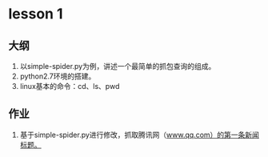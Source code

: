# lesson 1

## 大纲

1. 以simple-spider.py为例，讲述一个最简单的抓包查询的组成。
2. python2.7环境的搭建。
3. linux基本的命令：cd、ls、pwd

## 作业

1. 基于simple-spider.py进行修改，抓取腾讯网（www.qq.com）的第一条新闻标题。

